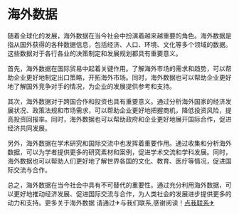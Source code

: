 # 海外数据

随着全球化的发展，海外数据在当今社会中扮演着越来越重要的角色。海外数据是指从国外获得的各种数据信息，包括经济、人口、环境、文化等多个领域的数据。这些数据对于各行各业的决策制定和发展规划都具有重要意义。

首先，海外数据在国际贸易中起着关键作用。了解海外市场的需求和趋势，可以帮助企业更好地制定出口策略，开拓海外市场。同时，海外数据也可以帮助企业更好地了解国外竞争对手的情况，为企业的发展提供参考和支持。

其次，海外数据对于跨国合作和投资也具有重要意义。通过分析海外国家的经济发展状况、政策法规和市场需求，可以帮助企业更好地把握商机，降低投资风险，提高投资回报率。同时，海外数据也可以帮助政府和企业更好地展开国际合作，促进经济共同发展。

另外，海外数据在学术研究和国际交流中也发挥着重要作用。通过收集和分析海外数据，可以为学者提供更多的研究素材和案例，促进学术交流和学科发展。同时，海外数据也可以帮助人们更好地了解世界各国的文化、教育、医疗等情况，促进国际交流与合作。

总之，海外数据在当今社会中具有不可替代的重要性。通过充分利用海外数据，可以更好地推动经济发展、促进国际交流与合作，为人类社会的发展进步提供更多的动力和支持。更多关于海外数据 请通过✈与我们联系,感谢阅读！[点我联系✈](https://en.k02.cc)